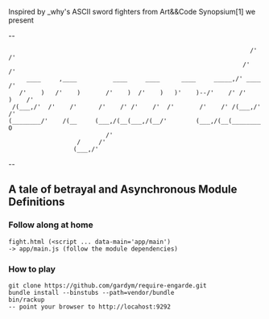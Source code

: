 Inspired by _why's ASCII sword fighters from Art&&Code Synopsium[1] we present

--

                                                                       /'            /'
                                                                     /'            /'  
         ____     ,____          ____     ____      ____     _____,/' ____       /'    
       /'    )   /'    )       /'    )  /'    )   )'    )--/'    /' /'    )    /'      
     /(___,/'  /'    /'      /'    /' /'    /'  /'       /'    /' /(___,/'   /'        
    (________/'    /(__     (___,/(__(___,/(__/'        (___,/(__(________ O           
                               /'                                                      
                       /     /'                                                        
                      (___,/'                                                          

--

## A tale of betrayal and Asynchronous Module Definitions

### Follow along at home

    fight.html (<script ... data-main='app/main')
    -> app/main.js (follow the module dependencies)

### How to play

    git clone https://github.com/gardym/require-engarde.git
    bundle install --binstubs --path=vendor/bundle
    bin/rackup
    -- point your browser to http://locahost:9292
